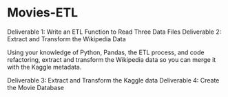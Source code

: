 # Movies-ETL

Deliverable 1: Write an ETL Function to Read Three Data Files
Deliverable 2: Extract and Transform the Wikipedia Data

Using your knowledge of Python, Pandas, the ETL process, and code refactoring, extract and transform the Wikipedia data so you can merge it with the Kaggle metadata.

Deliverable 3: Extract and Transform the Kaggle data
Deliverable 4: Create the Movie Database